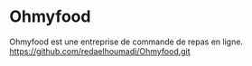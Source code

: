 # Ohmyfood
Ohmyfood est une entreprise de commande de repas en ligne.
https://github.com/redaelhoumadi/Ohmyfood.git

